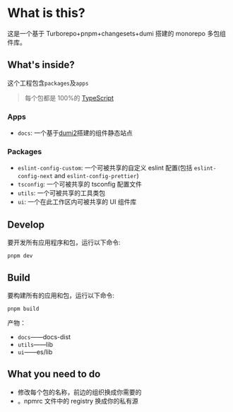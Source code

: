 # What is this?

这是一个基于 Turborepo+pnpm+changesets+dumi 搭建的 monorepo 多包组件库。

## What's inside?

这个工程包含`packages`及`apps`

> 每个包都是 100%的 [TypeScript](https://www.typescriptlang.org/)

### Apps

- `docs`: 一个基于[dumi2](https://d.umijs.org/)搭建的组件静态站点

### Packages

- `eslint-config-custom`: 一个可被共享的自定义 eslint 配置(包括 `eslint-config-next` and `eslint-config-prettier`)
- `tsconfig`: 一个可被共享的 tsconfig 配置文件
- `utils`: 一个可被共享的工具类包
- `ui`: 一个在此工作区内可被共享的 UI 组件库

## Develop

要开发所有应用程序和包，运行以下命令:

```
pnpm dev
```

## Build

要构建所有的应用和包，运行以下命令:

```
pnpm build
```

产物：

- `docs`——docs-dist
- `utils`——lib
- `ui`——es/lib

## What you need to do

- 修改每个包的名称，前边的组织换成你需要的
- 。npmrc 文件中的 registry 换成你的私有源
